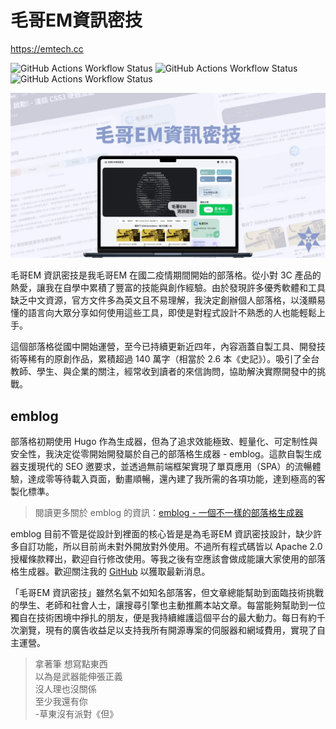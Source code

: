 # 毛哥EM資訊密技

https://emtech.cc

![GitHub Actions Workflow Status](https://img.shields.io/github/actions/workflow/status/Edit-Mr/emtech/markdown-validation.yml?label=%F0%9F%93%B0%E6%AA%A2%E6%9F%A5%20Markdown%20%E6%AA%94%E6%A1%88) ![GitHub Actions Workflow Status](https://img.shields.io/github/actions/workflow/status/Edit-Mr/emtech/autocorrect.yml?label=%F0%9F%97%BF%E7%9B%A4%E5%8F%A4%E4%B9%8B%E7%99%BD) ![GitHub Actions Workflow Status](https://img.shields.io/github/actions/workflow/status/Edit-Mr/emtech/file-size-check.yml?label=%F0%9F%8E%87%E5%9C%96%E7%89%87%E5%A4%A7%E5%B0%8F%E6%AA%A2%E6%9F%A5)

![毛哥EM資訊密技 og image](static/img/og.webp)

毛哥EM 資訊密技是我毛哥EM 在國二疫情期間開始的部落格。從小對 3C 產品的熱愛，讓我在自學中累積了豐富的技能與創作經驗。由於發現許多優秀軟體和工具缺乏中文資源，官方文件多為英文且不易理解，我決定創辦個人部落格，以淺顯易懂的語言向大眾分享如何使用這些工具，即使是對程式設計不熟悉的人也能輕鬆上手。

這個部落格從國中開始運營，至今已持續更新近四年，內容涵蓋自製工具、開發技術等稀有的原創作品，累積超過 140 萬字（相當於 2.6 本《史記》）。吸引了全台教師、學生、與企業的關注，經常收到讀者的來信詢問，協助解決實際開發中的挑戰。

## emblog

部落格初期使用 Hugo 作為生成器，但為了追求效能極致、輕量化、可定制性與安全性，我決定從零開始開發屬於自己的部落格生成器 - emblog。這款自製生成器支援現代的 SEO 邀要求，並透過無前端框架實現了單頁應用（SPA）的流暢體驗，達成零等待載入頁面，動畫順暢，還內建了我所需的各項功能，達到極高的客製化標準。

> 閱讀更多關於 emblog 的資訊：[emblog - 一個不一樣的部落格生成器](https://emtech.cc/p/emblog)

emblog 目前不管是從設計到裡面的核心皆是是為毛哥EM 資訊密技設計，缺少許多自訂功能，所以目前尚未對外開放對外使用。不過所有程式碼皆以 Apache 2.0 授權條款釋出，歡迎自行修改使用。等我之後有空應該會做成能讓大家使用的部落格生成器。歡迎關注我的 [GitHub](https://github.com/Edit-Mr/emtech) 以獲取最新消息。

「毛哥EM 資訊密技」雖然名氣不如知名部落客，但文章總能幫助到面臨技術挑戰的學生、老師和社會人士，讓搜尋引擎也主動推薦本站文章。每當能夠幫助到一位獨自在技術困境中掙扎的朋友，便是我持續維護這個平台的最大動力。每日有約千次瀏覽，現有的廣告收益足以支持我所有開源專案的伺服器和網域費用，實現了自主運營。

> 拿著筆 想寫點東西  
> 以為是武器能伸張正義  
> 沒人理也沒關係  
> 至少我還有你  
> -草東沒有派對《但》

